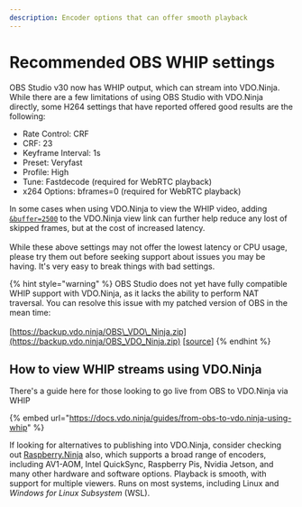 ```yaml
---
description: Encoder options that can offer smooth playback
---
```


# Recommended OBS WHIP settings

OBS Studio v30 now has WHIP output, which can stream into VDO.Ninja. While there are a few limitations of using OBS Studio with VDO.Ninja directly, some H264 settings that have reported offered good results are the following:

* Rate Control: CRF
* CRF: 23
* Keyframe Interval: 1s
* Preset: Veryfast
* Profile: High
* Tune: Fastdecode (required for WebRTC playback)
* x264 Options: bframes=0 (required for WebRTC playback)

In some cases when using VDO.Ninja to view the WHIP video, adding [`&buffer=2500`](../advanced-settings/view-parameters/buffer.md) to the VDO.Ninja view link can further help reduce any lost of skipped frames, but at the cost of increased latency.\
\
While these above settings may not offer the lowest latency or CPU usage, please try them out before seeking support about issues you may be having. It's very easy to break things with bad settings.

{% hint style="warning" %}
OBS Studio does not yet have fully compatible WHIP support with VDO.Ninja, as it lacks the ability to perform NAT traversal. You can resolve this issue with my patched version of OBS in the mean time:\
\
[https://backup.vdo.ninja/OBS\_VDO\_Ninja.zip](https://backup.vdo.ninja/OBS_VDO_Ninja.zip) \[[source](https://github.com/steveseguin/obs-studio/)]
{% endhint %}

## How to view WHIP streams using VDO.Ninja

There's a guide here for those looking to go live from OBS to VDO.Ninja via WHIP

{% embed url="https://docs.vdo.ninja/guides/from-obs-to-vdo.ninja-using-whip" %}

If looking for alternatives to publishing into VDO.Ninja, consider checking out [Raspberry.Ninja](../updates/updates-raspberry.ninja.md) also, which supports a broad range of encoders, including AV1-AOM, Intel QuickSync, Raspberry Pis, Nvidia Jetson, and many other hardware and software options. Playback is smooth, with support for multiple viewers. Runs on most systems, including Linux and _Windows for Linux Subsystem_ (WSL).
